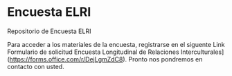 # Encuesta ELRI
Repositorio de Encuesta ELRI

Para acceder a los materiales de la encuesta, registrarse en el siguente Link Formulario de solicitud Encuesta Longitudinal de Relaciones Interculturales](https://forms.office.com/r/DejLgmZdC8). Pronto nos pondremos en contacto con usted.
